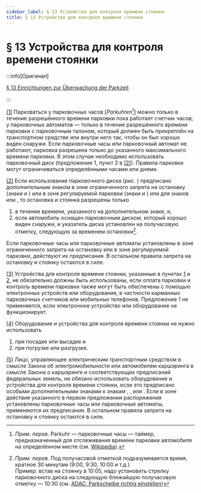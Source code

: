 ```yaml
---
sidebar_label: § 13 Устройства для контроля времени стоянки
title: § 13 Устройства для контроля времени стоянки
---
```


<VerifiedTranslationIcon />

# § 13 Устройства для контроля времени стоянки

:::info[Оригинал]

[§ 13 Einrichtungen zur Überwachung der Parkzeit](https://www.gesetze-im-internet.de/stvo_2013/__13.html)

:::


<span id="1">[(1)](#1)</span> Парковаться у парковочных часов [*Parkuhren*[^1]] можно только в течение разрешённого времени парковки пока работает 
счетчик часов; у парковочных автоматов — только в течение разрешённого времени парковки с парковочным талоном, который должен 
быть прикреплён на транспортном средстве или внутри него так, чтобы он был хорошо виден снаружи.
Если парковочные часы или парковочный автомат не работают, парковка разрешена только до указанного максимального времени парковки. 
В этом случае необходимо использовать парковочный диск (предложение 1, пункт 2 в [(2)](#2)). Правила парковки могут ограничиваться 
определёнными часами или днями.


<span id="2">[(2)](#2)</span> Если использование парковочного диска (рис. <TrafficSign sign="318" />) предписано дополнительным знаком 
в зоне ограниченного запрета на остановку (знаки <TrafficSign sign="290.1" /> и <TrafficSign sign="290.2" />) или в зоне регулируемой 
парковки (знаки <TrafficSign sign="314.1" /> и <TrafficSign sign="314.2" />) или для знаков <TrafficSign sign="314" /> или 
<TrafficSign sign="315" />, то остановка и стоянка разрешены только
1. в течение времени, указанного на дополнительном знаке, и,
2. если автомобиль оснащен парковочным диском, который хорошо виден снаружи, и указатель
диска установлен на получасовую отметку, следующую за временем остановки[^2].

Если парковочные часы или парковочные автоматы установлены в зоне ограниченного запрета на остановку или в зоне регулируемой парковки, 
действуют их предписания. В остальном правила запрета на остановку и стоянку остаются в силе.


<span id="3">[(3)](#3)</span> Устройства для контроля времени стоянки, указанные в пунктах [1](#1) и [2](#2), 
не обязательно должны быть использованы, если оплата парковки и контроль времени парковки также могут быть обеспечены с
помощью электронных устройств или оборудования, в частности карманных парковочных счетчиков или
мобильных телефонов. Предложение 1 не применяется, если электронное устройство или оборудование не функционирует.


<span id="4">[(4)](#4)</span> Оборудование и устройства для контроля времени стоянки не нужно использовать
1. при посадке или высадке и
2. при погрузке или разгрузке.


<span id="5">[(5)](#5)</span> Лицо, управляющее электрическим транспортным средством в смысле Закона
об электромобильности или автомобилем каршэринга в смысле Закона о каршэринге и соответствующих предписаний
федеральных земель, не обязано использовать оборудование и устройства для контроля времени
стоянки, если это предписано особыми дополнительными знаками к знакам <TrafficSign sign="290.1" />, <TrafficSign sign="314" />, 
<TrafficSign sign="314.1" /> или <TrafficSign sign="315" />. Если в зоне действия указанного в первом предложении
распоряжения установлены парковочные часы или парковочные автоматы, применяются их предписания. 
В остальном правила запрета на остановку и стоянку остаются в силе.

[^1]: *Прим. перев.* Parkuhr — парковочные часы — таймер, предназначенный для отслеживания времени парковки автомобиля на определённом месте (см. [Wikipedia](https://de.wikipedia.org/wiki/Parkuhr)).

[^2]: *Прим. перев.* Под получасовой отметкой подразумевается время, кратное 30 минутам (9:00, 9:30, 10:00 и т.д.)<br />Пример: встав на стоянку в 10:05, надо установить стрелку парковочного диска на следующую ближайшую получасовую отметку — 10:30 (см. [ADAC: Parkscheibe richtig einstellen](https://www.adac.de/verkehr/recht/verkehrsvorschriften-deutschland/parkscheibe-einstellen/))
